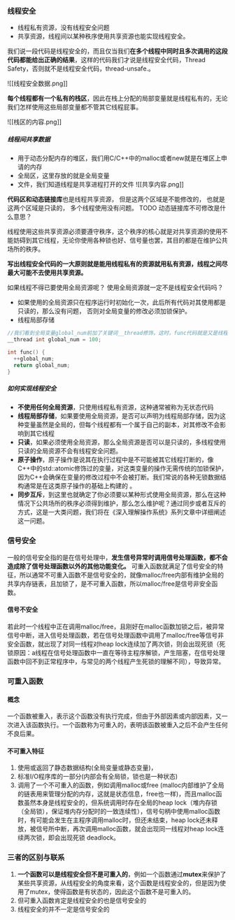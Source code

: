 ### 线程安全
- 线程私有资源，没有线程安全问题
- 共享资源，线程间以某种秩序使用共享资源也能实现线程安全。

我们说一段代码是线程安全的，而且仅当我们**在多个线程中同时且多次调用的这段代码都能给出正确的结果**，这样的代码我们才说是线程安全代码，Thread Safety，否则就不是线程安全代码，thread-unsafe.。

![[线程安全数据.png]]

**每个线程都有一个私有的栈区**，因此在栈上分配的局部变量就是线程私有的，无论我们怎样使用这些局部变量都不管其它线程屁事。

![[栈区的内容.png]]

##### 线程间共享数据
- 用于动态分配内存的堆区，我们用C/C++中的malloc或者new就是在堆区上申请的内存
- 全局区，这里存放的就是全局变量
- 文件，我们知道线程是共享进程打开的文件
![[共享内容.png]]

**代码区和动态链接库**也是线程共享资源， 但是这两个区域是不能修改的， 也就是这两个区域是只读的， 多个线程使用没有问题。  TODO  动态链接库不可修改是什么意思？

线程使用这些共享资源必须要遵守秩序，这个秩序的核心就是对共享资源的使用不能妨碍到其它线程，无论你使用各种锁也好、信号量也罢，其目的都是在维护公共场所的秩序。

**写出线程安全代码的一大原则就是能用线程私有的资源就用私有资源，线程之间尽最大可能不去使用共享资源。**

如果线程不得已要使用全局资源呢？ 使用全局资源就一定不是线程安全代码吗？

- 如果使用的全局资源只在程序运行时初始化一次，此后所有代码对其使用都是只读的，那么没有问题， 否则对全局变量的修改必须加锁保护。
- 线程局部存储
```c
//我们看到全局变量global_num前加了关键词__thread修饰，这时，func代码就是又是线程安全的了。
__thread int global_num = 100; 

int func() {
  ++global_num;
  return global_num;
}
```

##### 如何实现线程安全
- **不使用任何全局资源**，只使用线程私有资源，这种通常被称为无状态代码
- **线程局部存储**，如果要使用全局资源，是否可以声明为线程局部存储，因为这种变量虽然是全局的，但每个线程都有一个属于自己的副本，对其修改不会影响到其它线程
- **只读**，如果必须使用全局资源，那么全局资源是否可以是只读的，多线程使用只读的全局资源不会有线程安全问题。
- **原子操作**，原子操作是说其在执行过程中是不可能被其它线程打断的，像C++中的std::atomic修饰过的变量，对这类变量的操作无需传统的加锁保护，因为C++会确保在变量的修改过程中不会被打断。我们常说的各种无锁数据结构通常是在这类原子操作的基础上构建的 。
- **同步互斥**，到这里也就确定了你必须要以某种形式使用全局资源，那么在这种情况下公共场所的秩序必须得到维护，那么怎么维护呢？通过同步或者互斥的方式，这是一大类问题，我们将在《深入理解操作系统》系列文章中详细阐述这一问题。

### 信号安全

一般的信号安全指的是在信号处理中，**发生信号异常时调用信号处理函数，都不会造成除了信号处理函数以外的其他功能变化。** 可重入函数就满足了信号安全的特征，所以通常不可重入函数不是信号安全的，就像malloc/free内部有维护全局的共享内存链表，且加锁了，是不可重入函数，所以malloc/free是信号非安全函数。

#### 信号不安全
若此时一个线程中正在调用malloc/free，且刚好在malloc函数加锁之后，被异常信号中断，进入信号处理函数，若在信号处理函数中调用了malloc/free等信号非安全函数，就出现了对同一线程对heap lock连续加了两次锁，则会出现死锁（死锁原因：a线程在信号处理函数中一直在等待主程序解锁，产生阻塞，在信号处理函数中回不到正常程序中，与常见的两个线程产生死锁的理解不同），导致异常。

### 可重入函数

#### 概念
一个函数被重入，表示这个函数没有执行完成，但由于外部因素或内部因素，又一次进入该函数执行。一个函数称为可重入的，表明该函数被重入之后不会产生任何不良后果。

#### 不可重入特征
1. 使用或返回了静态数据结构(全局变量或静态变量)，
2. 标准I/O程序库的一部分(内部会有全局锁，锁也是一种状态)
3. 调用了一个不可重入的函数，例如调用malloc或free (malloc内部维护了全局的链表用来管理分配的内存，这就是状态信息，free也一样)，而且malloc函数虽然本身是线程安全的，但系统调用时存在全局的heap lock（堆内存锁（全局锁），保证堆内存分配时的一致连续性），信号句柄中使用malloc函数时，有可能会发生在主程序调用malloc时，但还未结束，heap lock还未释放，被信号所中断，再次调用malloc函数，就会出现同一线程对heap lock连续两次锁，即会出现死锁 deadlock。

### 三者的区别与联系

1. **一个函数可以是线程安全但不是可重入的**，例如一个函数通过**mutex**来保护了某些共享资源，从线程安全的角度来看，这个函数是线程安全的，但是因为使用了mutex，使得函数是有状态的，因此这个函数不是可重入的。
2. 但可重入函数肯定是线程安全的也是信号安全的
3. 线程安全的并不一定是信号安全的
